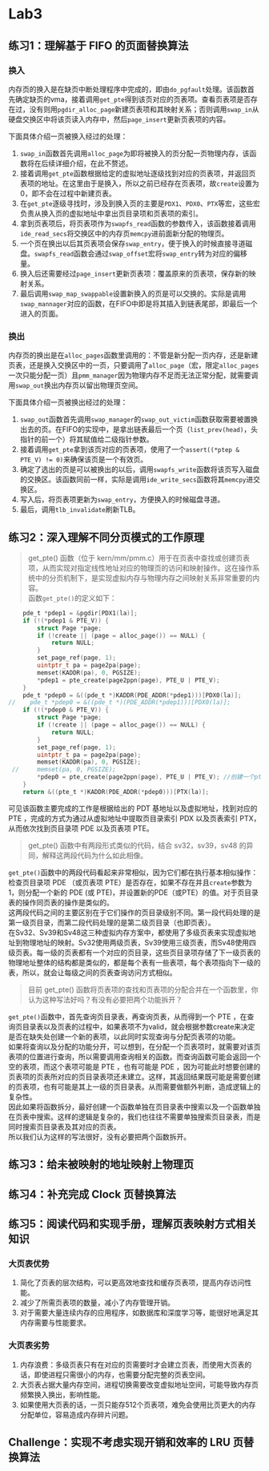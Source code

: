 # Lab3

## 练习1：理解基于 FIFO 的页面替换算法
### 换入
内存页的换入是在缺页中断处理程序中完成的，即由`do_pgfault`处理。该函数首先确定缺页的vma，接着调用`get_pte`得到该页对应的页表项。查看页表项是否存在过，没有则用`pgdir_alloc_page`新建页表项和其映射关系；否则调用`swap_in`从硬盘交换区中将该页读入内存中，然后`page_insert`更新页表项的内容。 

下面具体介绍一页被换入经过的处理：
1. `swap_in`函数首先调用`alloc_page`为即将被换入的页分配一页物理内存，该函数将在后续详细介绍，在此不赘述。
2. 接着调用`get_pte`函数根据给定的虚拟地址逐级找到对应的页表项，并返回页表项的地址。在这里由于是换入，所以之前已经存在页表项，故`create`设置为0，即不会在过程中新建页表。
3. 在`get_pte`逐级寻找时，涉及到换入页的主要是`PDX1`、`PDX0`、`PTX`等宏，这些宏负责从换入页的虚拟地址中拿出页目录项和页表项的索引。
4. 拿到页表项后，将页表项作为`swapfs_read`函数的参数传入，该函数接着调用`ide_read_secs`将交换区中的内存页`memcpy`进前面新分配的物理页。
5. 一个页在换出以后其页表项会保存`swap_entry`，便于换入的时候直接寻道磁盘。`swapfs_read`函数会通过`swap_offset`宏将`swap_entry`转为对应的偏移量。
6. 换入后还需要经过`page_insert`更新页表项：覆盖原来的页表项，保存新的映射关系。
7. 最后调用`swap_map_swappable`设置新换入的页是可以交换的。实际是调用`swap_mannager`对应的函数，在FIFO中即是将其插入到链表尾部，即最后一个进入的页面。

### 换出
内存页的换出是在`alloc_pages`函数里调用的：不管是新分配一页内存，还是新建页表，还是换入交换区中的一页，只要调用了`alloc_page`（宏，限定`alloc_pages`一次只能分配一页）且`pmm_manager`因为物理内存不足而无法正常分配，就需要调用`swap_out`换出内存页以留出物理页空间。  

下面具体介绍一页被换出经过的处理：  
1. `swap_out`函数首先调用`swap_manager`的`swap_out_victim`函数获取需要被置换出去的页。在FIFO的实现中，是拿出链表最后一个页（`list_prev(head)`，头指针的前一个）将其赋值给二级指针参数。
2. 接着调用`get_pte`拿到该页对应的页表项，使用了一个`assert((*ptep & PTE_V) != 0)`来确保该页是一个有效页。
3. 确定了选出的页是可以被换出的以后，调用`swapfs_write`函数将该页写入磁盘的交换区。该函数同前一样，实际是调用`ide_write_secs`函数将其`memcpy`进交换区。
4. 写入后，将页表项更新为`swap_entry`，方便换入的时候磁盘寻道。
5. 最后，调用`tlb_invalidate`刷新TLB。

## 练习2：深入理解不同分页模式的工作原理

> get_pte() 函数（位于 kern/mm/pmm.c）用于在页表中查找或创建页表项，从而实现对指定线性地址对应的物理页的访问和映射操作。这在操作系统中的分页机制下，是实现虚拟内存与物理内存之间映射关系非常重要的内容。  
函数`get_pte()`的定义如下：

```c
    pde_t *pdep1 = &pgdir[PDX1(la)];
    if (!(*pdep1 & PTE_V)) {
        struct Page *page;
        if (!create || (page = alloc_page()) == NULL) {
            return NULL;
        }
        set_page_ref(page, 1);
        uintptr_t pa = page2pa(page);
        memset(KADDR(pa), 0, PGSIZE);
        *pdep1 = pte_create(page2ppn(page), PTE_U | PTE_V);
    }
    pde_t *pdep0 = &((pde_t *)KADDR(PDE_ADDR(*pdep1)))[PDX0(la)];
//    pde_t *pdep0 = &((pde_t *)(PDE_ADDR(*pdep1)))[PDX0(la)];
    if (!(*pdep0 & PTE_V)) {
    	struct Page *page;
    	if (!create || (page = alloc_page()) == NULL) {
    		return NULL;
    	}
    	set_page_ref(page, 1);
    	uintptr_t pa = page2pa(page);
    	memset(KADDR(pa), 0, PGSIZE);
 //   	memset(pa, 0, PGSIZE);
    	*pdep0 = pte_create(page2ppn(page), PTE_U | PTE_V); //创建一个pte表项
    }
    return &((pte_t *)KADDR(PDE_ADDR(*pdep0)))[PTX(la)];
```

可见该函数主要完成的工作是根据给出的 PDT 基地址以及虚拟地址，找到对应的 PTE ，完成的方式为通过从虚拟地址中提取页目录索引 PDX 以及页表索引 PTX，从而依次找到页目录项 PDE 以及页表项 PTE。

> get_pte() 函数中有两段形式类似的代码，结合 sv32，sv39，sv48 的异同，解释这两段代码为什么如此相像。

`get_pte()`函数中的两段代码看起来非常相似，因为它们都在执行基本相似操作：检查页目录项 PDE （或页表项 PTE）是否存在，如果不存在并且`create`参数为1，则分配一个新的 PDE (或 PTE)，并设置新的PDE（或PTE）的值。对于页目录表的操作同页表的操作是类似的。  
这两段代码之间的主要区别在于它们操作的页目录级别不同。第一段代码处理的是第一级页目录，而第二段代码处理的是第二级页目录（也即页表）。  
在Sv32、Sv39和Sv48这三种虚拟内存方案中，都使用了多级页表来实现虚拟地址到物理地址的映射。Sv32使用两级页表，Sv39使用三级页表，而Sv48使用四级页表。每一级的页表都有一个对应的页目录，这些页目录项存储了下一级页表的物理地址整体的结构都是类似的，都是每个表有一些表项，每个表项指向下一级的表，所以，就会让每级之间的页表查询访问方式相似。

> 目前 get_pte() 函数将页表项的查找和页表项的分配合并在一个函数里，你认为这种写法好吗？有没有必要把两个功能拆开？

`get_pte()`函数中，首先查询页目录表，再查询页表，从而得到一个 PTE ，在查询页目录表以及页表的过程中，如果表项不为valid，就会根据参数create来决定是否在缺失处创建一个新的表项，以此同时实现查询与分配页表项的功能。  
如果将查询以及分配的功能分开，可以想到，在分配一个页表项时，就需要对该页表项的位置进行查询，所以需要调用查询相关的函数。而查询函数可能会返回一个空的表项，而这个表项可能是 PTE ，也有可能是 PDE ，因为可能此时想要创建的页表项的页表所对应的页目录表项还未建立。这样，其返回结果既可能是需要创建的页表项，也有可能是其上一级的页目录表。从而需要做额外判断，造成逻辑上的复杂性。  
因此如果将函数拆分，最好创建一个函数单独在页目录表中搜索以及一个函数单独在页表中搜索。这样的逻辑是复杂的，我们也往往不需要单独搜索页目录表，而是同时搜索页目录表及其对应的页表。  
所以我们认为这样的写法很好，没有必要把两个函数拆开。

## 练习3：给未被映射的地址映射上物理页

## 练习4：补充完成 Clock 页替换算法

## 练习5：阅读代码和实现手册，理解页表映射方式相关知识
### 大页表优势
1. 简化了页表的层次结构，可以更高效地查找和缓存页表项，提高内存访问性能。
2. 减少了所需页表项的数量，减小了内存管理开销。
3. 对于需要大量连续内存的应用程序，如数据库和深度学习等，能很好地满足其内存需要与性能要求。

### 大页表劣势
1. 内存浪费：多级页表只有在对应的页需要时才会建立页表，而使用大页表的话，即使进程只需很小的内存，也需要分配完整的页表空间。
2. 大页表占据大量内存空间，进程切换需要改变虚拟地址空间，可能导致内存页频繁换入换出，影响性能。
3. 如果使用大页表的话，一页只能存512个页表项，难免会使用比页更大的内存分配单位，容易造成内存碎片问题。

## Challenge：实现不考虑实现开销和效率的 LRU 页替换算法
